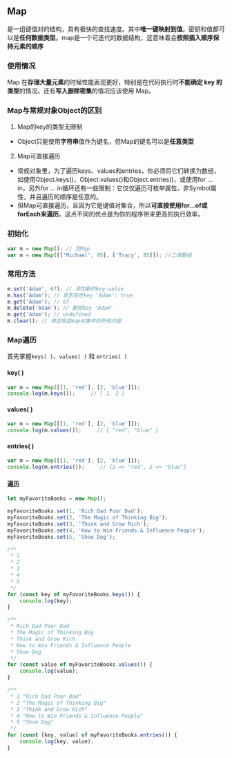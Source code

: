 ## Map

是一组键值对的结构，具有极快的查找速度。其中**唯一键映射到值**。密钥和值都可以是**任何数据类型**。map是一个可迭代的数据结构，这意味着会**按照插入顺序保持元素的顺序**



### 使用情况

Map 在**存储大量元素**的时候性能表现更好，特别是在代码执行时**不能确定 key 的类型**的情况。还有**写入删除密集**的情况应该使用 Map。



### Map与常规对象Object的区别

1. Map的key的类型无限制
- Object只能使用**字符串**值作为键名，但Map的键名可以是**任意类型**

2. Map可直接遍历
- 常规对象里，为了遍历keys、values和entries，你必须将它们转换为数组，如使用Object.keys()、Object.values()和Object.entries()，或使用for ... in，另外for ... in循环还有一些限制：它仅仅遍历可枚举属性、非Symbol属性，并且遍历的顺序是任意的。
- 但Map可直接遍历，且因为它是键值对集合，所以**可直接使用for…of或forEach来遍历**。这点不同的优点是为你的程序带来更高的执行效率。



### 初始化

```javascript
var m = new Map(); // 空Map
var m = new Map([['Michael', 95], ['Tracy', 85]]); //二维数组
```



### 常用方法

```javascript
m.set('Adam', 67); // 添加新的key-value
m.has('Adam'); // 是否存在key 'Adam': true
m.get('Adam'); // 67
m.delete('Adam'); // 删除key 'Adam'
m.get('Adam'); // undefined
m.clear(); // 清空指定map对象中的所有内容 
```



### Map遍历

首先掌握`keys( )`、`values( )` 和 `entries( )`

#### key( )

```javascript
var m = new Map([[1, 'red'], [2, 'blue']]);
console.log(m.keys());     // { 1, 2 }
```


#### values( )

```javascript
var m = new Map([[1, 'red'], [2, 'blue']]);
console.log(m.values());     // { "red", "blue" }
```
#### entries( )

```javascript
var m = new Map([[1, 'red'], [2, 'blue']]);
console.log(m.entries());     // {1 => "red", 2 => "blue"}
```
#### 遍历
```javascript
let myFavoriteBooks = new Map();

myFavoriteBooks.set(1, 'Rich Dad Poor Dad');
myFavoriteBooks.set(2, 'The Magic of Thinking Big');
myFavoriteBooks.set(3, 'Think and Grow Rich');
myFavoriteBooks.set(4, 'How to Win Friends & Influence People');
myFavoriteBooks.set(5, 'Shoe Dog');

/**
 * 1
 * 2
 * 3
 * 4
 * 5
 */
for (const key of myFavoriteBooks.keys()) {
    console.log(key);
}

/**
 * Rich Dad Poor Dad
 * The Magic of Thinking Big
 * Think and Grow Rich
 * How to Win Friends & Influence People
 * Shoe Dog
 */
for (const value of myFavoriteBooks.values()) {
    console.log(value);
}

/**
 * 1 "Rich Dad Poor Dad"
 * 2 "The Magic of Thinking Big"
 * 3 "Think and Grow Rich"
 * 4 "How to Win Friends & Influence People"
 * 5 "Shoe Dog"
 */
for (const [key, value] of myFavoriteBooks.entries()) {
    console.log(key, value);
}
```